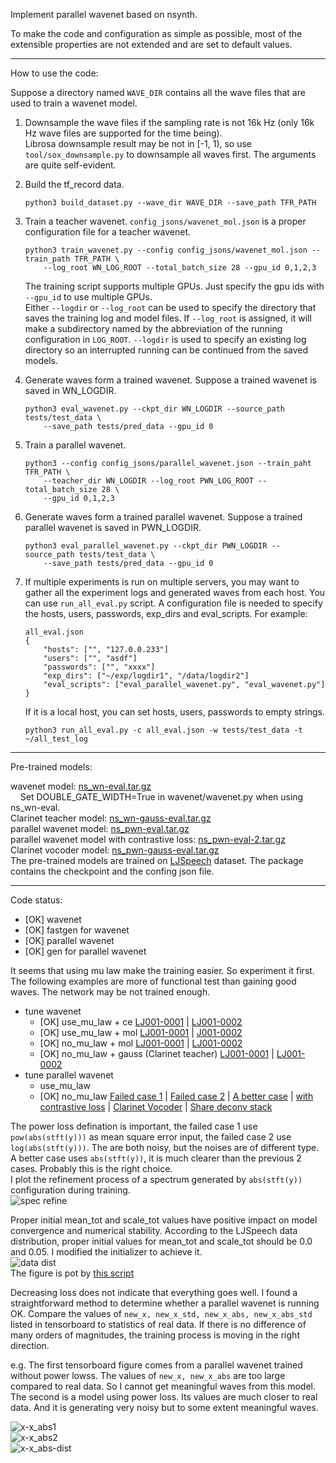 Implement parallel wavenet based on nsynth.

To make the code and configuration as simple as possible, most of the extensible properties are not extended and are set to default values.

***

How to use the code:  

Suppose a directory named `WAVE_DIR` contains all the wave files that are used to train a wavenet model.
1.  Downsample the wave files if the sampling rate is not 16k Hz
 (only 16k Hz wave files are supported for the time being).   
Librosa downsample result may be not in [-1, 1), so use `tool/sox_downsample.py` to downsample all waves first.
The arguments are quite self-evident.

2.  Build the tf_record data.
    ```
    python3 build_dataset.py --wave_dir WAVE_DIR --save_path TFR_PATH
    ```
3.  Train a teacher wavenet. `config_jsons/wavenet_mol.json` is a proper configuration file for 
    a teacher wavenet.
    ```
    python3 train_wavenet.py --config config_jsons/wavenet_mol.json --train_path TFR_PATH \
        --log_root WN_LOG_ROOT --total_batch_size 28 --gpu_id 0,1,2,3
    ```
    The training script supports multiple GPUs. Just specify the gpu ids with `--gpu_id`
    to use multiple GPUs.  
    Either `--logdir` or `--log_root` can be used to specify the directory that saves the training log and model files. 
    If `--log_root` is assigned, it will make a subdirectory named by the abbreviation of 
    the running configuration in `LOG_ROOT`. `--logdir` is used to specify an existing log directory so an
    interrupted running can be continued from the saved models.

4. Generate waves form a trained wavenet. Suppose a trained wavenet is saved in WN_LOGDIR.
    ```
    python3 eval_wavenet.py --ckpt_dir WN_LOGDIR --source_path tests/test_data \
        --save_path tests/pred_data --gpu_id 0
    ```
5. Train a parallel wavenet.
    ```
    python3 --config config_jsons/parallel_wavenet.json --train_paht TFR_PATH \
        --teacher_dir WN_LOGDIR --log_root PWN_LOG_ROOT --total_batch_size 28 \
        --gpu_id 0,1,2,3
    ```
6.  Generate waves form a trained parallel wavenet. 
    Suppose a trained parallel wavenet is saved in PWN_LOGDIR.
    ```
    python3 eval_parallel_wavenet.py --ckpt_dir PWN_LOGDIR --source_path tests/test_data \
        --save_path tests/pred_data --gpu_id 0
    ```
7. If multiple experiments is run on multiple servers, you may want to gather all the experiment
    logs and generated waves from each host. You can use `run_all_eval.py` script. A configuration file
    is needed to specify the hosts, users, passwords, exp_dirs and eval_scripts.
    For example:
    ```
    all_eval.json
    {
        "hosts": ["", "127.0.0.233"]
        "users": ["", "asdf"]
        "passwords": ["", "xxxx"]
        "exp_dirs": ["~/exp/logdir1", "/data/logdir2"]
        "eval_scripts": ["eval_parallel_wavenet.py", "eval_wavenet.py"]
    }
    ```
    If it is a local host, you can set hosts, users, passwords to empty strings.
    ```
    python3 run_all_eval.py -c all_eval.json -w tests/test_data -t ~/all_test_log
    ```
    
***

Pre-trained models:

wavenet model: [ns_wn-eval.tar.gz](https://drive.google.com/open?id=1P-ICvPuakLIliXlD6y7IL2lykA5Gys4T)  
&nbsp;&nbsp;&nbsp;&nbsp;Set DOUBLE_GATE_WIDTH=True in wavenet/wavenet.py when using ns_wn-eval.  
Clarinet teacher model: [ns_wn-gauss-eval.tar.gz](https://drive.google.com/open?id=1NBOBqilLwxu3G94nDQaKREHDU_TK_96A)  
parallel wavenet model: [ns_pwn-eval.tar.gz](https://drive.google.com/open?id=17bt6laBcTcjZCsLUzdTjtaH2hQQyki8E)    
parallel wavenet model with contrastive loss: [ns_pwn-eval-2.tar.gz](https://drive.google.com/open?id=1AtofQdXbSutb-_ZWFeA_I17NR2i8nUC7)  
Clarinet vocoder model: [ns_pwn-gauss-eval.tar.gz](https://drive.google.com/open?id=1I3vZPmKlcXUxGCrVJnErGzYEo87tRZ9o)  
The pre-trained models are trained on [LJSpeech](https://keithito.com/LJ-Speech-Dataset/) dataset. 
The package contains the checkpoint and the confing json file.


***

Code status:

* [OK] wavenet 
* [OK] fastgen for wavenet  
* [OK] parallel wavenet  
* [OK] gen for parallel wavenet


It seems that using mu law make the training easier. So experiment it first.  
The following examples are more of functional test than gaining good waves. The network may be not trained enough.
* tune wavenet 
    * [OK] use_mu_law + ce [LJ001-0001](tests/pred_data-use_mu_law+ce/gen_LJ001-0001.wav) | [LJ001-0002](tests/pred_data-use_mu_law+ce/gen_LJ001-0002.wav)
    * [OK] use_mu_law + mol [LJ001-0001](tests/pred_data-use_mu_law+mol/gen_LJ001-0001.wav) | [J001-0002](tests/pred_data-use_mu_law+mol/gen_LJ001-0002.wav)
    * [OK] no_mu_law + mol [LJ001-0001](tests/pred_data-no_mu_law+mol/gen_LJ001-0001.wav) | [LJ001-0002](tests/pred_data-no_mu_law+mol/gen_LJ001-0002.wav)
    * [OK] no_mu_law + gauss (Clarinet teacher) [LJ001-0001](tests/pred_data-no_mu_law+gauss/gen_LJ001-0001-sample.wav) |
                             [LJ001-0002](tests/pred_data-no_mu_law+gauss/gen_LJ001-0001-sample.wav) 
* tune parallel wavenet 
    * use_mu_law
    * [OK] no_mu_law [Failed case 1](tests/pred_data-pwn-failed_cases/gen_LJ001-0001-stft_pow.wav) |
                     [Failed case 2](tests/pred_data-pwn-failed_cases/gen_LJ001-0001-stft_log.wav) |
                     [A better case](tests/pred_data-pwn-failed_cases/gen_LJ001-0001-stft_abs.wav) |
                     [with contrastive loss](tests/pred_data-pwn-failed_cases/gen_LJ001-0001-cl.wav) |
                     [Clarinet Vocoder](tests/pred_data-pwn-failed_cases/gen_LJ001-0001-gauss.wav) |
                     [Share deconv stack](tests/pred_data-pwn-failed_cases/gen_LJ001-0001-share_deconv.wav)
                
The power loss defination is important, the failed case 1 use `pow(abs(stft(y)))` as mean square error input, 
the failed case 2 use `log(abs(stft(y)))`. The are both noisy, but the noises are of different type.
A better case uses `abs(stft(y))`, it is much clearer than the previous 2 cases. Probably this is the right choice.  
I plot the refinement process of a spectrum generated by `abs(stft(y))` configuration during training.  
![spec refine](tests/figures/spec1.gif)


Proper initial mean_tot and scale_tot values have positive impact on model convergence and numerical stability.
According to the LJSpeech data distribution, proper initial values for mean_tot  and scale_tot should be 0.0 and 0.05.
I modified the initializer to achieve it.  
![data dist](tests/figures/dist2.png)   
The figure is pot by [this script](tests/test_wave_distribution.py)

Decreasing loss does not indicate that everything goes well.
I found a straightforward method to determine whether a parallel wavenet is running OK. 
Compare the values of `new_x, new_x_std, new_x_abs, new_x_abs_std` listed in tensorboard to statistics of real data.
If there is no difference of many orders of magnitudes, the training process is moving in the right direction.   

e.g. The first tensorboard figure comes from a parallel wavenet trained without power lowss.
The values of `new_x, new_x_abs` are too large compared to real data. So I cannot get meaningful waves from this model.
The second is a model using power loss. Its values are much closer to real data. 
And it is generating very noisy but to some extent meaningful waves.

![x-x_abs1](tests/figures/x-x_abs.png)      
![x-x_abs2](tests/figures/x-x_abs2.png)      
![x-x_abs-dist](tests/figures/x_x_abs-stat.png)   
